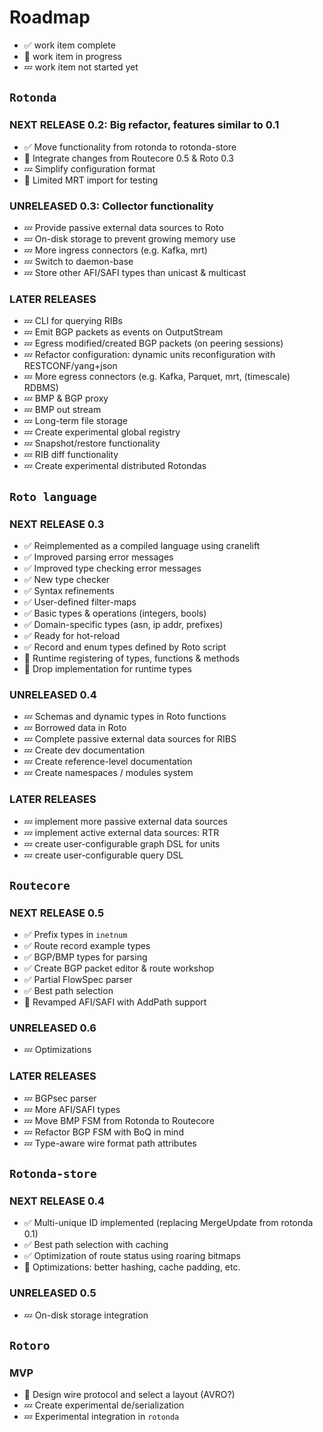 
Roadmap
=======

- ✅ work item complete
- 🦀 work item in progress
- 💤 work item not started yet


## `Rotonda`

### NEXT RELEASE 0.2: Big refactor, features similar to 0.1

- ✅ Move functionality from rotonda to rotonda-store
- 🦀 Integrate changes from Routecore 0.5 & Roto 0.3
- 💤 Simplify configuration format
- 🦀 Limited MRT import for testing

### UNRELEASED 0.3: Collector functionality

- 💤 Provide passive external data sources to Roto
- 💤 On-disk storage to prevent growing memory use
- 💤 More ingress connectors (e.g. Kafka, mrt)
- 💤 Switch to daemon-base
- 💤 Store other AFI/SAFI types than unicast & multicast

### LATER RELEASES

- 💤 CLI for querying RIBs
- 💤 Emit BGP packets as events on OutputStream
- 💤 Egress modified/created BGP packets (on peering sessions)
- 💤 Refactor configuration: dynamic units reconfiguration with RESTCONF/yang+json
- 💤 More egress connectors (e.g. Kafka, Parquet, mrt, (timescale) RDBMS)
- 💤 BMP & BGP proxy
- 💤 BMP out stream
- 💤 Long-term file storage
- 💤 Create experimental global registry
- 💤 Snapshot/restore functionality
- 💤 RIB diff functionality
- 💤 Create experimental distributed Rotondas


## `Roto language`

### NEXT RELEASE 0.3

- ✅ Reimplemented as a compiled language using cranelift
- ✅ Improved parsing error messages
- ✅ Improved type checking error messages
- ✅ New type checker
- ✅ Syntax refinements
- ✅ User-defined filter-maps
- ✅ Basic types & operations (integers, bools)
- ✅ Domain-specific types (asn, ip addr, prefixes)
- ✅ Ready for hot-reload
- ✅ Record and enum types defined by Roto script
- 🦀 Runtime registering of types, functions & methods
- 🦀 Drop implementation for runtime types

### UNRELEASED 0.4

- 💤 Schemas and dynamic types in Roto functions
- 💤 Borrowed data in Roto
- 💤 Complete passive external data sources for RIBS
- 💤 Create dev documentation
- 💤 Create reference-level documentation 
- 💤 Create namespaces / modules system

### LATER RELEASES

- 💤 implement more passive external data sources
- 💤 implement active external data sources: RTR
- 💤 create user-configurable graph DSL for units
- 💤 create user-configurable query DSL


## `Routecore`

### NEXT RELEASE 0.5

- ✅ Prefix types in `inetnum`
- ✅ Route record example types
- ✅ BGP/BMP types for parsing
- ✅ Create BGP packet editor & route workshop
- ✅ Partial FlowSpec parser
- ✅ Best path selection
- 🦀 Revamped AFI/SAFI with AddPath support

### UNRELEASED 0.6

- 💤 Optimizations

### LATER RELEASES

- 💤 BGPsec parser
- 💤 More AFI/SAFI types
- 💤 Move BMP FSM from Rotonda to Routecore
- 💤 Refactor BGP FSM with BoQ in mind
- 💤 Type-aware wire format path attributes


## `Rotonda-store`

### NEXT RELEASE 0.4

- ✅ Multi-unique ID implemented (replacing MergeUpdate from rotonda 0.1)
- ✅ Best path selection with caching
- ✅ Optimization of route status using roaring bitmaps
- 🦀 Optimizations: better hashing, cache padding, etc.

### UNRELEASED 0.5

- 💤 On-disk storage integration


## `Rotoro`

### MVP

- 🦀 Design wire protocol and select a layout (AVRO?)
- 💤 Create experimental de/serialization
- 💤 Experimental integration in `rotonda`